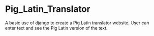 # Pig_Latin_Translator
  A basic use of django to create a Pig Latin translator website. User can enter text and see the Pig Latin version of the text.
